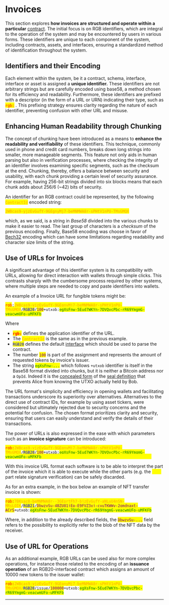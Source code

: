 # Invoices

This section explores **how invoices are structured and operate within a particular** [contract](glossary.md#contract). The initial focus is on RGB identifiers, which are integral to the operation of the system and may be encountered by users in various forms. These identifiers are unique to each component of the system, including contracts, assets, and interfaces, ensuring a standardized method of identification throughout the system.

## Identifiers and their Encoding

Each element within the system, be it a contract, schema, interface, interface or asset is assigned a **unique identifier.** These identifiers are not arbitrary strings but are carefully encoded using base58, a method chosen for its efficiency and readability. Furthermore, these identifiers are prefixed with a descriptor (in the form of a URL or URN) indicating their type, such as <mark style="color:red;">`rgb:`</mark> . This prefixing strategy ensures clarity regarding the nature of each identifier, preventing confusion with other URL and misuse.

## Enhancing Human Readability through Chunking

The concept of chunking have been introduced as a means to **enhance the readability and verifiability** of these identifiers. This technique, commonly used in phone and credit card numbers, breaks down long strings into smaller, more manageable segments. This feature not only aids in human parsing but also in verification processes, where checking the integrity of an identifier involves examining specific segments, such as the checksum at the end. Chunking, thereby, offers a balance between security and usability, with each chunk providing a certain level of security assurance. For example, having 256-bit strings divided into six blocks means that each chunk adds about 256/6 (\~42) bits of security.

An identifier for an RGB contract could be represented, by the following <mark style="color:orange;">`ContractId`</mark> encoded string:&#x20;

<mark style="color:orange;">`2WBcas9-yjzEvGufY-9GEgnyMj7-beMNMWA8r-sPHtV1nPU-TMsGMQX`</mark>

which, as we said, is a string in _Base58_ divided into the various chunks to make it easier to read. The last group of characters is a _checksum_ of the previous encoding. Finally, Base58 encoding was choose in favor of [Bech32](https://en.bitcoin.it/wiki/Bech32) encoding which can have some limitations regarding readability and character size limits of the string.

## Use of URLs for Invoices

A significant advantage of this identifier system is its compatibility with URLs, allowing for direct interaction with wallets through simple clicks. This contrasts sharply with the cumbersome process required by other systems, where multiple steps are needed to copy and paste identifiers into wallets.&#x20;

An example of a  Invoice URL for fungible tokens might be:&#x20;

<mark style="color:red;">`rgb`</mark>`:`<mark style="color:orange;">`2WBcas9-yjzEvGufY-9GEgnyMj7-beMNMWA8r-sPHtV1nPU-TMsGMQX`</mark>`/`<mark style="color:blue;">`RGB20`</mark>`/`<mark style="color:purple;">`100`</mark>`+utxob:`<mark style="color:green;">`egXsFnw-5Eud7WKYn-7DVQvcPbc-rR69YmgmG-veacwmUFo-uMFKFb`</mark>

Where

* &#x20;<mark style="color:red;">**`rgb:`**</mark> defines the application identifier of the URL.
* The <mark style="color:orange;">`ContractId`</mark> is the same as in the previous example.&#x20;
* <mark style="color:blue;">`RGB20`</mark> defines the default [interface](glossary.md#interface) which should be used to parse the contract.&#x20;
* The number <mark style="color:purple;">`100`</mark> is part of the assignment and represents the amount of  requested tokens by invoice's issuer. &#x20;
* The string  <mark style="color:green;">`egXsFnw-...`</mark>  which follows   `+utxob`  identifier is itself in the Base58 format divided into chunks, but it is neither a Bitcoin address nor a `OpId`. Indeed it is the [concealed form](../rgb-state-and-operations/components-of-a-contract-operation.md#seal-definition) of the [seal definition](glossary.md#seal-definition) that prevents Alice from knowing the UTXO actually held by Bob.

The URL format's simplicity and efficiency in opening wallets and facilitating transactions underscore its superiority over alternatives. Alternatives to the direct use of contract IDs, for example by using asset tickers, were considered but ultimately rejected due to security concerns and the potential for confusion. The chosen format prioritizes clarity and security, ensuring that users can easily understand and verify the details of their transactions.

The power of URLs is also expressed in the ease with which parameters such as an **invoice signature** can be introduced:&#x20;

<mark style="color:red;">`rgb:`</mark><mark style="color:orange;">`2WBcas9-yjzEvGufY-9GEgnyMj7-beMNMWA8r-sPHtV1nPU-TMsGMQX`</mark>`/`<mark style="color:blue;">`RGB20`</mark>`/`<mark style="color:purple;">`100`</mark>`+utxob:`<mark style="color:green;">`egXsFnw-5Eud7WKYn-7DVQvcPbc-rR69YmgmG-veacwmUFo-uMFKFb`</mark><mark style="color:yellow;">`?sig`</mark><mark style="color:yellow;">`=6kzbKKffP6xftkxn9UP8gWqiC41W16wYKE5CYaVhmEve`</mark>

With this invoice URL format each software is to be able to interpret the part of the invoice which it is able to execute while the other parts (e.g. the <mark style="color:yellow;">`?sig`</mark> part relate signature verification) can be safely discarded.

As for an extra example, in the box below an example of NFT transfer invoice is shown:&#x20;

<mark style="color:red;">`rgb:`</mark><mark style="color:orange;">`7BKsac8-beMNMWA8r--3GEprtFh7-bjzEvGufY-aNLuU4nSN-MRsLOIK`</mark>`/`<mark style="color:blue;">`RGB21`</mark>`/`<mark style="color:purple;">`DbwzvSu-4BZU81jEp-E9FVZ3xj-cyuTKWWy-2gmdnaxt-ACrS`</mark>`+utxob:`<mark style="color:green;">`egXsFnw-5Eud7WKYn-7DVQvcPbc-rR69YmgmG-veacwmUFo-uMFKFb`</mark>&#x20;

Where, in addition to the already described fields, the <mark style="color:purple;">`DbwzvSu-...`</mark> field refers to the possibility to explicitly refer to the blob of the NFT data by the receiver.

## Use of URL for Operations

As an additional example, RGB URLs can be used also for more complex operations, for instance those related to the encoding of an **issuance operation** of an RGB20-interfaced contract which assigns an amount of 10000 new tokens to the issuer wallet:

&#x20;<mark style="color:red;">`rgb:`</mark><mark style="color:orange;">`2WBcas9-yjzEvGufY-9GEgnyMj7-beMNMWA8r-sPHtV1nPU-TMsGMQX/`</mark><mark style="color:blue;">`RGB20`</mark>`/issue/`<mark style="color:purple;">`100000`</mark>`+utxob:`<mark style="color:green;">`egXsFnw-5Eud7WKYn-7DVQvcPbc-rR69YmgmG-veacwmUFo-uMFKFb`</mark>

***
